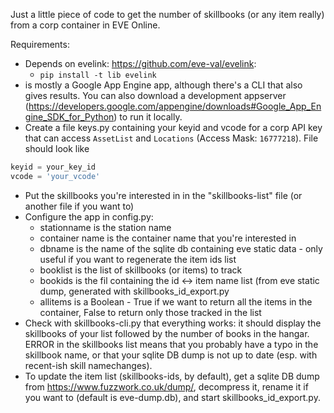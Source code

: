 Just a little piece of code to get the number of skillbooks (or any item really) from a corp container in EVE Online.

Requirements:
* Depends on evelink: https://github.com/eve-val/evelink:
  - ``pip install -t lib evelink``
* is mostly a Google App Engine app, although there's a CLI that also gives results. You can also download a development appserver (https://developers.google.com/appengine/downloads#Google_App_Engine_SDK_for_Python) to run it locally.
* Create a file keys.py containing your keyid and vcode for a corp API key that can access `AssetList` and `Locations` (Access Mask: `16777218`). File should look like
```python
keyid = your_key_id
vcode = 'your_vcode'
```
* Put the skillbooks you're interested in in the "skillbooks-list" file (or another file if you want to)
* Configure the app in config.py: 
  - stationname is the station name
  - container name is the container name that you're interested in
  - dbname is the name of the sqlite db containing eve static data - only useful if you want to regenerate the item ids list
  - booklist is the list of skillbooks (or items) to track
  - bookids is the fil containing the id <-> item name list (from eve static dump, generated with skillbooks_id_export.py
  - allitems is a Boolean - True if we want to return all the items in the container, False to return only those tracked in the list
* Check with skillbooks-cli.py that everything works: it should display the skillbooks of your list followed by the number of books in the hangar. ERROR in the skillbooks list means that you probably have a typo in the skillbook name, or that your sqlite DB dump is not up to date (esp. with recent-ish skill namechanges).
* To update the item list (skillbooks-ids, by default), get a sqlite DB dump from https://www.fuzzwork.co.uk/dump/, decompress it, rename it if you want to (default is eve-dump.db), and start skillbooks_id_export.py.
